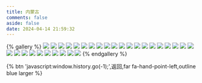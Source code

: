 ```yaml
---
title: 内蒙古
comments: false
aside: false
date: 2024-04-14 21:59:32
---
```


{% gallery %}
![](https://fastly.jsdelivr.net/gh/windshadow233/BlogStorage@files/webp/ac629c33611e13b0d2786f9af242dc3b.webp)
![](https://fastly.jsdelivr.net/gh/windshadow233/BlogStorage@files/jpeg/c0fc99dadae383417187987ab78828e2.jpeg)
![](https://fastly.jsdelivr.net/gh/windshadow233/BlogStorage@files/webp/ff534f3b5ee68b81bf1bb150cc66193b.webp)
![](https://fastly.jsdelivr.net/gh/windshadow233/BlogStorage@files/webp/d0c0a042be239b6d0be17518ea31dc7b.webp)
![](https://fastly.jsdelivr.net/gh/windshadow233/BlogStorage@files/jpeg/7ca634779d349bbf3433eb9169e22287.jpeg)
![](https://fastly.jsdelivr.net/gh/windshadow233/BlogStorage@files/webp/41055e2a4a7583a991450e3452798853.webp)
![](https://fastly.jsdelivr.net/gh/windshadow233/BlogStorage@files/webp/b21606d955d760f0cff9a4674ad8c1b1.webp)
![](https://fastly.jsdelivr.net/gh/windshadow233/BlogStorage@files/jpeg/e8b147aa2e38de9237b39610b1066e22.jpeg)
![](https://fastly.jsdelivr.net/gh/windshadow233/BlogStorage@files/webp/e28f888e2e9af9af7a98ed05b107ae2a.webp)
![](https://fastly.jsdelivr.net/gh/windshadow233/BlogStorage@files/webp/205d78169c68eac9cf3a91618951086c.webp)
![](https://fastly.jsdelivr.net/gh/windshadow233/BlogStorage@files/webp/f110ad4bbbf07564170e3dcd163d1fb1.webp)
![](https://fastly.jsdelivr.net/gh/windshadow233/BlogStorage@files/webp/0841a8ca7f03fa83f17a7777ffa50884.webp)
![](https://fastly.jsdelivr.net/gh/windshadow233/BlogStorage@files/webp/74656ede49d30a79acf8cdde3819ae38.webp)
![](https://fastly.jsdelivr.net/gh/windshadow233/BlogStorage@files/webp/10fd657a6a36d7d2395e42d179056ecf.webp)
![](https://fastly.jsdelivr.net/gh/windshadow233/BlogStorage@files/webp/b07c2980155f8b41e91840e0fa7d48c6.webp)
![](https://fastly.jsdelivr.net/gh/windshadow233/BlogStorage@files/jpeg/0b8833dec89d21e37d123fa412f24207.jpeg)
![](https://fastly.jsdelivr.net/gh/windshadow233/BlogStorage@files/png/33dd9556f48efae84522aa4710768210.png)
![](https://fastly.jsdelivr.net/gh/windshadow233/BlogStorage@files/webp/1952beb258dd7c076c19f3776c616953.webp)
![](https://fastly.jsdelivr.net/gh/windshadow233/BlogStorage@files/webp/85812ceab2b58487bf0ebffb12f62926.webp)
![](https://fastly.jsdelivr.net/gh/windshadow233/BlogStorage@files/jpeg/3d4c6782d934d5e073bb581fc165552e.jpeg)
![](https://fastly.jsdelivr.net/gh/windshadow233/BlogStorage@files/webp/4cabaf6f8f84c174f8e0f1e23ab02d4a.webp)
![](https://fastly.jsdelivr.net/gh/windshadow233/BlogStorage@files/webp/1483cc38f83dc961e899473cfdfc56ed.webp)
![](https://fastly.jsdelivr.net/gh/windshadow233/BlogStorage@files/jpeg/fdcc81ac5ac78dcf2f88c6211ccceff8.jpeg)
![](https://fastly.jsdelivr.net/gh/windshadow233/BlogStorage@files/webp/977714d124d884d666478900d9620a7e.webp)
![](https://fastly.jsdelivr.net/gh/windshadow233/BlogStorage@files/jpeg/10afda81cb98e1c202436de6031a6e8a.jpeg)
![](https://fastly.jsdelivr.net/gh/windshadow233/BlogStorage@files/jpeg/11a489252eae85ce9d191462e5d87533.jpeg)
![](https://fastly.jsdelivr.net/gh/windshadow233/BlogStorage@files/webp/af5cd0acc6fa0aca31c2fc639200b496.webp)
![](https://fastly.jsdelivr.net/gh/windshadow233/BlogStorage@files/jpeg/0b2d2b2650c7ece8f7f23bdc422f6654.jpeg)
![](https://fastly.jsdelivr.net/gh/windshadow233/BlogStorage@files/webp/81914f358bc188ae69589a0bcc587e69.webp)
![](https://fastly.jsdelivr.net/gh/windshadow233/BlogStorage@files/webp/9f05503df7543e2bfdc3be77c4f89ee7.webp)
{% endgallery %}

{% btn 'javascript:window.history.go(-1);',返回,far fa-hand-point-left,outline blue larger %}
